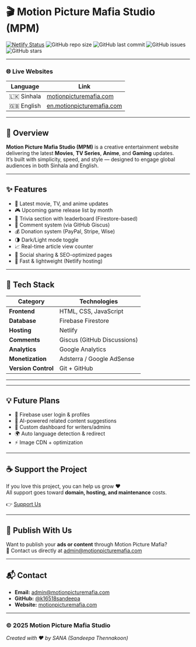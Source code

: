 # 🎬 Motion Picture Mafia Studio (MPM)

[![Netlify Status](https://api.netlify.com/api/v1/badges/1b6491e6-cf5a-47eb-a45b-5984bb7cc62e/deploy-status)](https://app.netlify.com/projects/motionpicturemafia/deploys)
![GitHub repo size](https://img.shields.io/github/repo-size/k16518sandeepa/mpm)
![GitHub last commit](https://img.shields.io/github/last-commit/k16518sandeepa/mpm)
![GitHub issues](https://img.shields.io/github/issues/k16518sandeepa/mpm)
![GitHub stars](https://img.shields.io/github/stars/k16518sandeepa/mpm?style=social)

---

### 🌐 **Live Websites**
| Language | Link |
|-----------|------|
| 🇱🇰 Sinhala | [motionpicturemafia.com](https://motionpicturemafia.com) |
| 🇬🇧 English | [en.motionpicturemafia.com](https://en.motionpicturemafia.com) |

---

## 📰 Overview

**Motion Picture Mafia Studio (MPM)** is a creative entertainment website delivering the latest **Movies**, **TV Series**, **Anime**, and **Gaming** updates.  
It’s built with simplicity, speed, and style — designed to engage global audiences in both Sinhala and English.

---

## ✨ Features
- 🎥 Latest movie, TV, and anime updates  
- 🎮 Upcoming game release list by month  
- 🧠 Trivia section with leaderboard (Firestore-based)  
- 💬 Comment system (via GitHub Giscus)  
- 💰 Donation system (PayPal, Stripe, Wise)  
- 🌗 Dark/Light mode toggle  
- 📈 Real-time article view counter  
- 🔗 Social sharing & SEO-optimized pages  
- 🚀 Fast & lightweight (Netlify hosting)

---

## 🧩 Tech Stack
| Category | Technologies |
|-----------|---------------|
| **Frontend** | HTML, CSS, JavaScript |
| **Database** | Firebase Firestore |
| **Hosting** | Netlify |
| **Comments** | Giscus (GitHub Discussions) |
| **Analytics** | Google Analytics |
| **Monetization** | Adsterra / Google AdSense |
| **Version Control** | Git + GitHub |

---

---

## 💡 Future Plans
- 🔐 Firebase user login & profiles  
- 🤖 AI-powered related content suggestions  
- 🧾 Custom dashboard for writers/admins  
- 🌍 Auto language detection & redirect  
- ⚡ Image CDN + optimization  

---

## ☕ Support the Project
If you love this project, you can help us grow ❤️  
All support goes toward **domain, hosting, and maintenance** costs.

👉 [Support Us](https://motionpicturemafia.com/support-us)

---

## 📰 Publish With Us
Want to publish your **ads or content** through Motion Picture Mafia?  
📩 Contact us directly at [admin@motionpicturemafia.com](mailto:admin@motionpicturemafia.com)

---

## 📬 Contact
- **Email:** [admin@motionpicturemafia.com](mailto:admin@motionpicturemafia.com)  
- **GitHub:** [@k16518sandeepa](https://github.com/k16518sandeepa)  
- **Website:** [motionpicturemafia.com](https://motionpicturemafia.com)

---

### © 2025 Motion Picture Mafia Studio
*Created with ❤️ by SANA (Sandeepa Thennakoon)*
